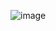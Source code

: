 ![image](https://user-images.githubusercontent.com/77582858/213411541-60715e8d-e45c-4d55-b5c0-63870f961357.png)

